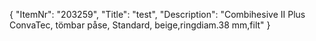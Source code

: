 {
  "ItemNr": "203259",
  "Title": "test",
  "Description": "Combihesive II Plus ConvaTec, tömbar påse, Standard, beige,ringdiam.38 mm,filt"
}